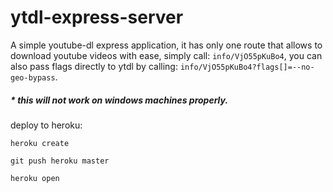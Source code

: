 # ytdl-express-server

A simple youtube-dl express application, it has only one route that allows to download youtube videos with ease, simply call: `info/VjO55pKuBo4`, you can also pass flags directly to ytdl by calling: `info/VjO55pKuBo4?flags[]=--no-geo-bypass`.

##### * this will not work on windows machines properly.

deploy to heroku:
```
heroku create
```
```
git push heroku master
```
```
heroku open
```